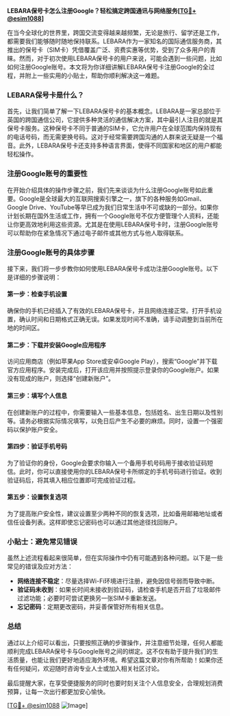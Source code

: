 **LEBARA保号卡怎么注册Google？轻松搞定跨国通讯与网络服务[[TG💪+ @esim1088](https://t.me/s/esim1088)]**

在当今全球化的世界里，跨国交流变得越来越频繁，无论是旅行、留学还是工作，都需要我们能够随时随地保持联系。LEBARA作为一家知名的国际通信服务商，其推出的保号卡（SIM卡）凭借覆盖广泛、资费实惠等优势，受到了众多用户的青睐。然而，对于初次使用LEBARA保号卡的用户来说，可能会遇到一些问题，比如如何注册Google账号。本文将为你详细讲解LEBARA保号卡注册Google的全过程，并附上一些实用的小贴士，帮助你顺利解决这一难题。

### LEBARA保号卡是什么？

首先，让我们简单了解一下LEBARA保号卡的基本概念。LEBARA是一家总部位于英国的跨国通信公司，它提供多种灵活的通信解决方案，其中最引人注目的就是其保号卡服务。这种保号卡不同于普通的SIM卡，它允许用户在全球范围内保持现有的电话号码，而无需更换号码。这对于经常需要跨国沟通的人群来说无疑是一个福音。此外，LEBARA保号卡还支持多种语言界面，使得不同国家和地区的用户都能轻松操作。

### 注册Google账号的重要性

在开始介绍具体的操作步骤之前，我们先来谈谈为什么注册Google账号如此重要。Google是全球最大的互联网搜索引擎之一，旗下的各种服务如Gmail、Google Drive、YouTube等早已成为我们日常生活中不可或缺的一部分。如果你计划长期在国外生活或工作，拥有一个Google账号不仅方便管理个人资料，还能让你更高效地利用这些资源。尤其是在使用LEBARA保号卡时，注册Google账号可以帮助你在紧急情况下通过电子邮件或其他方式与他人取得联系。

### 注册Google账号的具体步骤

接下来，我们将一步步教你如何使用LEBARA保号卡成功注册Google账号。以下是详细的步骤说明：

#### 第一步：检查手机设置
确保你的手机已经插入了有效的LEBARA保号卡，并且网络连接正常。打开手机设置，确认时间和日期格式正确无误。如果发现时间不准确，请手动调整到当前所在地的时间区。

#### 第二步：下载并安装Google应用程序
访问应用商店（例如苹果App Store或安卓Google Play），搜索“Google”并下载官方应用程序。安装完成后，打开该应用并按照提示登录你的Google账户。如果没有现成的账户，则选择“创建新账户”。

#### 第三步：填写个人信息
在创建新账户的过程中，你需要输入一些基本信息，包括姓名、出生日期以及性别等。请务必根据实际情况填写，以免日后产生不必要的麻烦。同时，设置一个强密码以保护账户安全。

#### 第四步：验证手机号码
为了验证你的身份，Google会要求你输入一个备用手机号码用于接收验证码短信。此时，你可以直接使用你的LEBARA保号卡所绑定的手机号码进行验证。收到验证码后，将其填入相应位置即可完成验证过程。

#### 第五步：设置恢复选项
为了提高账户安全性，建议设置至少两种不同的恢复选项，比如备用邮箱地址或者信任设备列表。这样即使忘记密码也可以通过其他途径找回账户。

### 小贴士：避免常见错误

虽然上述流程看起来很简单，但在实际操作中仍有可能遇到各种问题。以下是一些常见的错误及应对方法：
- **网络连接不稳定**：尽量选择Wi-Fi环境进行注册，避免因信号弱而导致中断。
- **验证码未收到**：如果长时间未接收到验证码，请检查手机是否开启了垃圾邮件过滤功能；必要时可尝试更换另一张SIM卡重新发送。
- **忘记密码**：定期更改密码，并妥善保管好所有相关信息。

### 总结

通过以上介绍可以看出，只要按照正确的步骤操作，并注意细节处理，任何人都能顺利完成LEBARA保号卡与Google账号之间的绑定。这不仅有助于提升我们的生活质量，也能让我们更好地适应海外环境。希望这篇文章对你有所帮助！如果你还有任何疑问，欢迎随时咨询专业人士或加入相关社区讨论。

最后提醒大家，在享受便捷服务的同时也要时刻关注个人信息安全，合理规划消费预算，让每一次出行都更加安心愉快。

[[TG💪+ @esim1088](https://t.me/s/esim1088) ![Image](https://i.postimg.cc/4NQfJmqS/Snipaste-2025-05-13-00-14-12.png)]